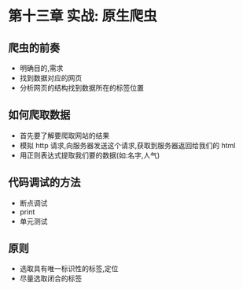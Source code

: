 # 第十三章 实战: 原生爬虫

## 爬虫的前奏

- 明确目的,需求
- 找到数据对应的网页
- 分析网页的结构找到数据所在的标签位置

## 如何爬取数据

- 首先要了解要爬取网站的结果
- 模拟 http 请求,向服务器发送这个请求,获取到服务器返回给我们的 html
- 用正则表达式提取我们要的数据(如:名字,人气)

## 代码调试的方法

- 断点调试
- print
- 单元测试

## 原则

- 选取具有唯一标识性的标签,定位
- 尽量选取闭合的标签

